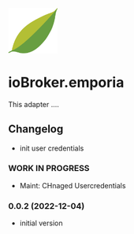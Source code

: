 <img src="admin/emporia.png" width="100">

# ioBroker.emporia

This adapter ....

## Changelog
- init user credentials
<!--
  Placeholder for the next version (at the beginning of the line):
  ### **WORK IN PROGRESS**
-->
 ### **WORK IN PROGRESS**
 - Maint: CHnaged Usercredentials

### 0.0.2 (2022-12-04)
- initial version